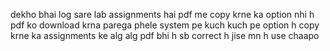 dekho bhai log sare lab assignments hai pdf me copy krne ka option nhi h pdf ko download krna parega phele system pe kuch kuch pe option h copy krne ka
assignments ke alg alg pdf bhi h sb correct h jise mn h use chaapo 
